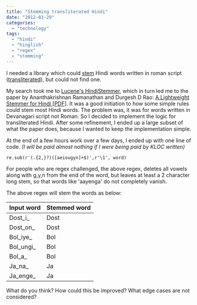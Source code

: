 ```yaml
---
title: "Stemming transliterated Hindi"
date: "2012-03-29"
categories: 
  - "technology"
tags: 
  - "hindi"
  - "hinglish"
  - "regex"
  - "stemming"
---
```


I needed a library which could [stem](http://en.wikipedia.org/wiki/Word_stem "stem definition on wikipedia") Hindi words written in roman script ([transliterated](http://en.wikipedia.org/wiki/Transliterate)), but could not find one.

My search took me to [Lucene's HindiStemmer](https://svn.apache.org/repos/asf/lucene/dev/trunk/modules/analysis/common/src/java/org/apache/lucene/analysis/hi/HindiStemmer.java), which in turn led me to the paper by Ananthakrishnan Ramanathan and Durgesh D Rao: [A Lightweight Stemmer for Hindi \[PDF\]](http://computing.open.ac.uk/Sites/EACLSouthAsia/Papers/p6-Ramanathan.pdf). It was a good initiation to how some simple rules could stem most Hindi words. The problem was, it was for words written in Devanagari script not Roman. So I decided to implement the logic for transliterated Hindi. After some refinement, I ended up a large subset of what the paper does, because I wanted to keep the implementation simple.

At the end of a few hours work over a few days, I ended up with one line of code. _(I will be paid almost nothing if I were being paid by KLOC written)_

```
re.sub(r'(.{2,}?)([aeiougyn]+$)',r'\1', word)
```

For people who are regex challenged, the above regex, deletes all vowels along with g,y,n from the end of the word, but leaves at least a 2 character long stem, so that words like 'aayenga' do not completely vanish.

The above regex will stem the words as below:

| Input word | Stemmed word |
| --- | --- |
| Dost_i_ | Dost |
| Dost_on_ | Dost |
| Bol_iye_ | Bol |
| Bol_ungi_ | Bol |
| Bol_a_ | Bol |
| Ja_na_ | Ja |
| Ja_enge_ | Ja |

What do you think? How could this be improved? What edge cases are not considered?
